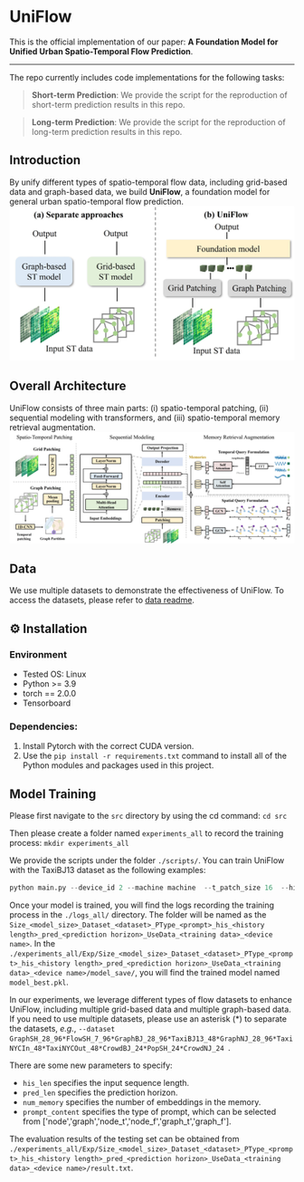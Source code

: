 # UniFlow

This is the official implementation of our paper: **A Foundation Model for Unified Urban Spatio-Temporal Flow Prediction**.

-----

The repo currently includes code implementations for the following tasks:

> **Short-term Prediction**: We provide the script  for the reproduction of short-term prediction results in this repo.

> **Long-term Prediction**: We provide the script  for the reproduction of long-term prediction results in this repo.


## Introduction
By unify different types of spatio-temporal flow data, including grid-based data and graph-based data, we build **UniFlow**, a foundation model for general urban spatio-temporal flow prediction. 
![UniFlow](./assets/figure1.jpg "")

## Overall Architecture
UniFlow consists of three main parts: (i) spatio-temporal patching, (ii) sequential modeling with transformers, and (iii) spatio-temporal memory retrieval augmentation. 
![OverallArchi](./assets/model_all.jpg "")

## Data
We use multiple datasets to demonstrate the effectiveness of UniFlow. To access the datasets, please refer to [data readme](https://github.com/YuanYuan98/KDD25-submission-78/blob/main/dataset/UniFlow_dataset/README.md).


## ⚙️ Installation
### Environment
- Tested OS: Linux
- Python >= 3.9
- torch == 2.0.0
- Tensorboard

### Dependencies:
1. Install Pytorch with the correct CUDA version.
2. Use the `pip install -r requirements.txt` command to install all of the Python modules and packages used in this project.

## Model Training

Please first navigate to the `src` directory by using the cd command: `cd src`

Then please create a folder named `experiments_all` to record the training process: `mkdir experiments_all`


We provide the scripts under the folder `./scripts/`. You can train UniFlow with the TaxiBJ13 dataset as the following examples:

```python
python main.py --device_id 2 --machine machine  --t_patch_size 16  --his_len 64 --pred_len 64  --dataset TaxiBJ13_48  --used_data 'GridGraphall'   --num_memory 512   --prompt_content 'node_graph'   --size middle --batch_ratio 0.1
```

Once your model is trained, you will find the logs recording the training process in the  `./logs_all/` directory. The folder will be named as the `Size_<model_size>_Dataset_<dataset>_PType_<prompt>_his_<history length>_pred_<prediction horizon>_UseData_<training data>_<device name>`. In the `./experiments_all/Exp/Size_<model_size>_Dataset_<dataset>_PType_<prompt>_his_<history length>_pred_<prediction horizon>_UseData_<training data>_<device name>/model_save/`, you will find the trained model named `model_best.pkl`.

In our experiments, we leverage different types of flow datasets to enhance UniFlow, including multiple grid-based data and multiple graph-based data. 
If you need to use multiple datasets, please use an asterisk (*) to separate the datasets, *e.g.*, `--dataset GraphSH_28_96*FlowSH_7_96*GraphBJ_28_96*TaxiBJ13_48*GraphNJ_28_96*TaxiNYCIn_48*TaxiNYCOut_48*CrowdBJ_24*PopSH_24*CrowdNJ_24 `.

There are some new parameters to specify:

- `his_len` specifies the input sequence length.
- `pred_len` specifies the prediction horizon.
- `num_memory` specifies the number of embeddings in the memory.
- `prompt_content` specifies the type of prompt, which can be selected from ['node','graph','node_t','node_f','graph_t','graph_f'].

The evaluation results of the testing set can be obtained from `./experiments_all/Exp/Size_<model_size>_Dataset_<dataset>_PType_<prompt>_his_<history length>_pred_<prediction horizon>_UseData_<training data>_<device name>/result.txt`.
